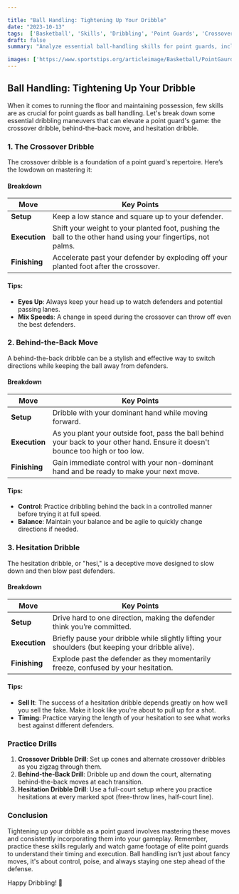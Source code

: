 ```yaml
---

title: "Ball Handling: Tightening Up Your Dribble"
date: "2023-10-13"
tags:  ['Basketball', 'Skills', 'Dribbling', 'Point Guards', 'Crossover', 'Behind-the-Back', 'Hesitation', 'Ball Handling']
draft: false
summary: "Analyze essential ball-handling skills for point guards, including crossover dribbles, behind-the-back moves, and hesitation dribbles."

images: ['https://www.sportstips.org/articleimage/Basketball/PointGaurd/ball_handling_tightening_up_your_dribble.webp']
---
```


## Ball Handling: Tightening Up Your Dribble

When it comes to running the floor and maintaining possession, few skills are as crucial for point guards as ball handling. Let's break down some essential dribbling maneuvers that can elevate a point guard's game: the crossover dribble, behind-the-back move, and hesitation dribble.

### 1. The Crossover Dribble

The crossover dribble is a foundation of a point guard's repertoire. Here’s the lowdown on mastering it:

#### Breakdown

| Move        | Key Points                                                    |
|-------------|---------------------------------------------------------------|
| **Setup**   | Keep a low stance and square up to your defender.             |
| **Execution** | Shift your weight to your planted foot, pushing the ball to the other hand using your fingertips, not palms. |
| **Finishing** | Accelerate past your defender by exploding off your planted foot after the crossover. |

#### Tips:

- **Eyes Up**: Always keep your head up to watch defenders and potential passing lanes.
- **Mix Speeds**: A change in speed during the crossover can throw off even the best defenders.

### 2. Behind-the-Back Move

A behind-the-back dribble can be a stylish and effective way to switch directions while keeping the ball away from defenders.

#### Breakdown

| Move        | Key Points                                                    |
|-------------|---------------------------------------------------------------|
| **Setup**   | Dribble with your dominant hand while moving forward.         |
| **Execution** | As you plant your outside foot, pass the ball behind your back to your other hand. Ensure it doesn't bounce too high or too low. |
| **Finishing** | Gain immediate control with your non-dominant hand and be ready to make your next move. |

#### Tips:

- **Control**: Practice dribbling behind the back in a controlled manner before trying it at full speed.
- **Balance**: Maintain your balance and be agile to quickly change directions if needed.

### 3. Hesitation Dribble

The hesitation dribble, or "hesi," is a deceptive move designed to slow down and then blow past defenders.

#### Breakdown

| Move        | Key Points                                                    |
|-------------|---------------------------------------------------------------|
| **Setup**   | Drive hard to one direction, making the defender think you’re committed. |
| **Execution** | Briefly pause your dribble while slightly lifting your shoulders (but keeping your dribble alive). |
| **Finishing** | Explode past the defender as they momentarily freeze, confused by your hesitation. |

#### Tips:

- **Sell It**: The success of a hesitation dribble depends greatly on how well you sell the fake. Make it look like you're about to pull up for a shot.
- **Timing**: Practice varying the length of your hesitation to see what works best against different defenders.

### Practice Drills

1. **Crossover Dribble Drill**: Set up cones and alternate crossover dribbles as you zigzag through them.
2. **Behind-the-Back Drill**: Dribble up and down the court, alternating behind-the-back moves at each transition.
3. **Hesitation Dribble Drill**: Use a full-court setup where you practice hesitations at every marked spot (free-throw lines, half-court line).

### Conclusion

Tightening up your dribble as a point guard involves mastering these moves and consistently incorporating them into your gameplay. Remember, practice these skills regularly and watch game footage of elite point guards to understand their timing and execution. Ball handling isn’t just about fancy moves, it's about control, poise, and always staying one step ahead of the defense.

Happy Dribbling! 🏀